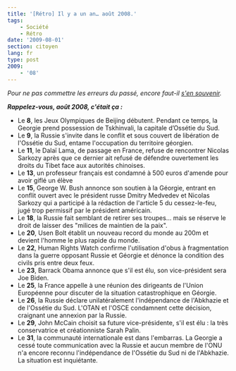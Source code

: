 ```yaml
---
title: '[Rétro] Il y a un an… août 2008.'
tags:
    - Société
    - Rétro
date: '2009-08-01'
section: citoyen
lang: fr
type: post
2009:
    - '08'
---
```


_Pour ne pas commettre les erreurs du passé, encore faut-il [s'en souvenir](/?s=[R%C3%A9tro])._

_**Rappelez-vous, août 2008, c'était ça&nbsp;:**_

*   Le **8**, les Jeux Olympiques de Beijing débutent. Pendant ce temps, la Georgie prend possession de Tskhinvali, la capitale d’Ossétie du Sud.
*   Le **9**, la Russie s'invite dans le conflit et sous couvert de libération de l'Ossétie du Sud, entame l'occupation du territoire géorgien.
*   Le **11**, le Dalaï Lama, de passage en France, refuse de rencontrer Nicolas Sarkozy après que ce dernier ait refusé de défendre ouvertement les droits du Tibet face aux autorités chinoises.
*   Le **13**, un professeur français est condamné à 500 euros d'amende pour avoir giflé un élève
*   Le **15**, George W. Bush annonce son soutien à la Géorgie, entrant en conflit ouvert avec le président russe Dmitry Medvedev et Nicolas Sarkozy qui a participé à la rédaction de l'article 5 du cessez-le-feu, jugé trop permissif par le président américain.
*   Le **18**, la Russie fait semblant de retirer ses troupes… mais se réserve le droit de laisser des "milices de maintien de la paix".
*   Le **20**, Usen Bolt établit un nouveau record du monde au 200m et devient l'homme le plus rapide du monde.
*   Le **22**, Human Rights Watch confirme l'utilisation d'obus à fragmentation dans la guerre opposant Russie et Géorgie et dénonce la condition des civils pris entre deux feux.
*   Le **23**, Barrack Obama annonce que s'il est élu, son vice-président sera Joe Biden.
*   Le **25**, la France appelle à une réunion des dirigeants de l'Union Européenne pour discuter de la situation catastrophique en Géorgie.
*   Le **26**, la Russie déclare unilatéralement l'indépendance de l'Abkhazie et de l'Ossétie du Sud. L'OTAN et l'OSCE condamnent cette décision, craignant une annexion par la Russie.
*   Le **29**, John McCain choisit sa future vice-présidente, s'il est élu&nbsp;: la très conservatrice et créationniste Sarah Palin.
*   Le **31**, la communauté internationale est dans l'embarras. La Georgie a cessé toute communication avec la Russie et aucun membre de l'ONU n'a encore reconnu l'indépendance de l'Ossétie du Sud ni de l'Abkhazie. La situation est inquiétante.